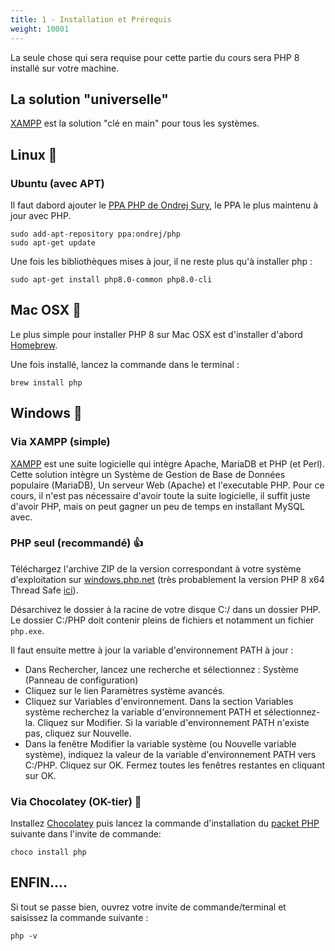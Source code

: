 ```yaml
---
title: 1 - Installation et Prérequis
weight: 10001
---
```


La seule chose qui sera requise pour cette partie du cours sera PHP 8 installé sur votre machine.
## La solution "universelle"
[XAMPP](https://www.apachefriends.org/download.html) est la solution "clé en main" pour tous les systèmes.


## Linux 🐧

### Ubuntu (avec APT)

Il faut dabord ajouter le [PPA PHP de Ondrej Sury](https://deb.sury.org/), le PPA le plus maintenu à jour avec PHP.
```
sudo add-apt-repository ppa:ondrej/php
sudo apt-get update
```

Une fois les bibliothèques mises à jour, il ne reste plus qu'à installer php :
```
sudo apt-get install php8.0-common php8.0-cli
```



## Mac OSX 🍏

Le plus simple pour installer PHP 8 sur Mac OSX est d'installer d'abord [Homebrew](https://brew.sh/index_fr).

Une fois installé, lancez la commande dans le terminal :
```
brew install php
```

## Windows 🤮

### Via XAMPP (simple)

[XAMPP](https://www.apachefriends.org/fr/download.html) est une suite logicielle qui intègre Apache, MariaDB et PHP (et Perl). Cette solution intègre un Système de Gestion de Base de Données populaire (MariaDB), Un serveur Web (Apache) et l'executable PHP. Pour ce cours, il n'est pas nécessaire d'avoir toute la suite logicielle, il suffit juste d'avoir PHP, mais on peut gagner un peu de temps en installant MySQL avec.

### PHP seul (recommandé) 👍

Téléchargez l'archive ZIP de la version correspondant à votre système d'exploitation sur [windows.php.net](https://windows.php.net/download/)
(très probablement la version PHP 8 x64 Thread Safe [ici](https://windows.php.net/downloads/releases/php-8.0.0-Win32-vs16-x64.zip)).

Désarchivez le dossier à la racine de votre disque C:/ dans un dossier PHP. Le dossier C:/PHP doit contenir pleins de fichiers et notamment un fichier `php.exe`.

Il faut ensuite mettre à jour la variable d'environnement PATH à jour :
- Dans Rechercher, lancez une recherche et sélectionnez : Système (Panneau de configuration)
- Cliquez sur le lien Paramètres système avancés.
- Cliquez sur Variables d'environnement. Dans la section Variables système recherchez la variable d'environnement PATH et sélectionnez-la. Cliquez sur Modifier. Si la variable d'environnement PATH n'existe pas, cliquez sur Nouvelle.
- Dans la fenêtre Modifier la variable système (ou Nouvelle variable système), indiquez la valeur de la variable d'environnement PATH vers C:/PHP. Cliquez sur OK. Fermez toutes les fenêtres restantes en cliquant sur OK.

### Via Chocolatey (OK-tier) 🍫

Installez [Chocolatey](https://chocolatey.org/) puis lancez la commande d'installation du [packet PHP](https://chocolatey.org/packages/php) suivante dans l'invite de commande:
```
choco install php
```

## ENFIN....
Si tout se passe bien, ouvrez votre invite de commande/terminal et saisissez la commande suivante :
```
php -v
```
